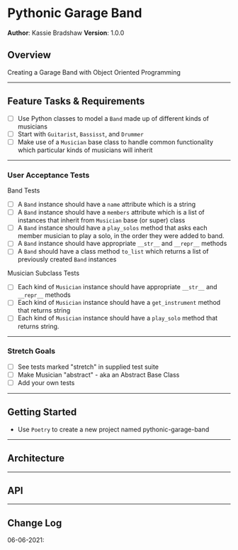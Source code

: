 # Pythonic Garage Band

**Author**: Kassie Bradshaw
**Version**: 1.0.0

## Overview

Creating a Garage Band with Object Oriented Programming

----

## Feature Tasks & Requirements

* [ ] Use Python classes to model a `Band` made up of different kinds of musicians
* [ ] Start with `Guitarist`, `Bassisst`, and `Drummer`
* [ ] Make use of a `Musician` base class to handle common functionality which particular kinds of musicians will inherit

----

### User Acceptance Tests

Band Tests

* [ ] A `Band` instance should have a `name` attribute which is a string
* [ ] A `Band` instance should have a `members` attribute which is a list of instances that inherit from `Musician` base (or super) class
* [ ] A `Band` instance should have a `play_solos` method that asks each member musician to play a solo, in the order they were added to band.
* [ ] A `Band` instance should have appropriate `__str__` and `__repr__` methods
* [ ] A `Band` should have a class method `to_list` which returns a list of previously created `Band` instances

Musician Subclass Tests

* [ ] Each kind of `Musician` instance should have appropriate `__str__` and `__repr__` methods
* [ ] Each kind of `Musician` instance should have a `get_instrument` method that returns string
* [ ] Each kind of `Musician` instance should have a `play_solo` method that returns string.

----

### Stretch Goals

* [ ] See tests marked "stretch" in supplied test suite
* [ ] Make Musician "abstract" - aka an Abstract Base Class
* [ ] Add your own tests

----

## Getting Started

* Use `Poetry` to create a new project named pythonic-garage-band

----

## Architecture
<!-- Provide a detailed description of the application design. What technologies (languages, libraries, etc) you're using, and any other relevant design information. This is also an area which you can include any visuals; flow charts, example usage gifs, screen captures, etc.-->

----

## API
<!-- Provide detailed instructions for your applications usage. This should include any methods or endpoints available to the user/client/developer. Each section should be formatted to provide clear syntax for usage, example calls including input data requirements and options, and example responses or return values. -->

----

## Change Log

06-06-2021:
